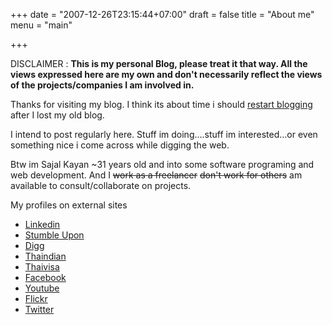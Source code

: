 +++
date = "2007-12-26T23:15:44+07:00"
draft = false
title = "About me"
menu = "main"

+++

DISCLAIMER : <strong>This is my personal Blog, please treat it that way. All the views expressed here are my own and don't necessarily reflect the views of the projects/companies I am involved in.</strong>

Thanks for visiting my blog. I think its about time i should <a href="http://www.sajalkayan.com/hello-world.html">restart blogging</a> after I lost my old blog.

I intend to post regularly here. Stuff im doing….stuff im interested…or even something nice i come across while digging the web.

Btw im Sajal Kayan ~31 years old and into some software programing and web development. And I <span style="text-decoration: line-through;">work as a freelancer</span> <del datetime="2010-08-18T15:43:47+00:00">don't work for others</del> am available to consult/collaborate on projects.

My profiles on external sites
<ul>
	<li><a rel="me" href="http://www.linkedin.com/pub/3/a69/907" target="_blank">Linkedin</a></li>
	<li><a rel="me" href="http://sajalkayan.stumbleupon.com/about/" target="_blank">Stumble Upon</a></li>
	<li><a rel="me" href="http://digg.com/users/thaindian/profile">Digg</a></li>
	<li><a rel="me" href="http://www.thaindian.com/component/option,com_comprofiler/Itemid,0/task,userProfile/user,64/" target="_blank">Thaindian</a></li>
	<li><a rel="me" href="http://www.thaivisa.com/forum/index.php?showuser=16779" target="_blank">Thaivisa</a></li>
	<li><a rel="me" href="http://www.facebook.com/profile.php?id=554351037" target="_blank">Facebook</a></li>
	<li><a rel="me" href="http://www.youtube.com/profile?user=thaindian" target="_blank">Youtube</a></li>
	<li><a rel="me" href="http://www.flickr.com/photos/sajalkayan/" target="_blank">Flickr</a></li>
	<li><a rel="me" href="http://twitter.com/sajal">Twitter</a></li>
</ul>
